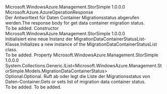 <Type Name="MigrationDataContainerStatusList" FullName="Microsoft.WindowsAzure.Management.StorSimple.Models.MigrationDataContainerStatusList">
  <TypeSignature Language="C#" Value="public class MigrationDataContainerStatusList : Microsoft.Azure.AzureOperationResponse" />
  <TypeSignature Language="ILAsm" Value=".class public auto ansi beforefieldinit MigrationDataContainerStatusList extends Microsoft.Azure.AzureOperationResponse" />
  <TypeSignature Language="DocId" Value="T:Microsoft.WindowsAzure.Management.StorSimple.Models.MigrationDataContainerStatusList" />
  <TypeSignature Language="VB.NET" Value="Public Class MigrationDataContainerStatusList&#xA;Inherits AzureOperationResponse" />
  <TypeSignature Language="F#" Value="type MigrationDataContainerStatusList = class&#xA;    inherit AzureOperationResponse" />
  <AssemblyInfo>
    <AssemblyName>Microsoft.WindowsAzure.Management.StorSimple</AssemblyName>
    <AssemblyVersion>1.0.0.0</AssemblyVersion>
  </AssemblyInfo>
  <Base>
    <BaseTypeName>Microsoft.Azure.AzureOperationResponse</BaseTypeName>
  </Base>
  <Interfaces />
  <Docs>
    <summary>
            <span data-ttu-id="0684f-101">Der Antworttext für Daten Container Migrationsstatus abgerufen werden.</span><span class="sxs-lookup"><span data-stu-id="0684f-101">The response body for get data container migration status.</span></span>
            </summary>
    <remarks>To be added.</remarks>
  </Docs>
  <Members>
    <Member MemberName=".ctor">
      <MemberSignature Language="C#" Value="public MigrationDataContainerStatusList ();" />
      <MemberSignature Language="ILAsm" Value=".method public hidebysig specialname rtspecialname instance void .ctor() cil managed" />
      <MemberSignature Language="DocId" Value="M:Microsoft.WindowsAzure.Management.StorSimple.Models.MigrationDataContainerStatusList.#ctor" />
      <MemberSignature Language="VB.NET" Value="Public Sub New ()" />
      <MemberType>Constructor</MemberType>
      <AssemblyInfo>
        <AssemblyName>Microsoft.WindowsAzure.Management.StorSimple</AssemblyName>
        <AssemblyVersion>1.0.0.0</AssemblyVersion>
      </AssemblyInfo>
      <Parameters />
      <Docs>
        <summary>
            <span data-ttu-id="0684f-102">Initialisiert eine neue Instanz der MigrationDataContainerStatusList-Klasse.</span><span class="sxs-lookup"><span data-stu-id="0684f-102">Initializes a new instance of the MigrationDataContainerStatusList class.</span></span>
            </summary>
        <remarks>To be added.</remarks>
      </Docs>
    </Member>
    <Member MemberName="MigrationDataContainerStatuses">
      <MemberSignature Language="C#" Value="public System.Collections.Generic.IList&lt;Microsoft.WindowsAzure.Management.StorSimple.Models.MigrationDataContainerStatus&gt; MigrationDataContainerStatuses { get; set; }" />
      <MemberSignature Language="ILAsm" Value=".property instance class System.Collections.Generic.IList`1&lt;class Microsoft.WindowsAzure.Management.StorSimple.Models.MigrationDataContainerStatus&gt; MigrationDataContainerStatuses" />
      <MemberSignature Language="DocId" Value="P:Microsoft.WindowsAzure.Management.StorSimple.Models.MigrationDataContainerStatusList.MigrationDataContainerStatuses" />
      <MemberSignature Language="VB.NET" Value="Public Property MigrationDataContainerStatuses As IList(Of MigrationDataContainerStatus)" />
      <MemberSignature Language="F#" Value="member this.MigrationDataContainerStatuses : System.Collections.Generic.IList&lt;Microsoft.WindowsAzure.Management.StorSimple.Models.MigrationDataContainerStatus&gt; with get, set" Usage="Microsoft.WindowsAzure.Management.StorSimple.Models.MigrationDataContainerStatusList.MigrationDataContainerStatuses" />
      <MemberType>Property</MemberType>
      <AssemblyInfo>
        <AssemblyName>Microsoft.WindowsAzure.Management.StorSimple</AssemblyName>
        <AssemblyVersion>1.0.0.0</AssemblyVersion>
      </AssemblyInfo>
      <ReturnValue>
        <ReturnType>System.Collections.Generic.IList&lt;Microsoft.WindowsAzure.Management.StorSimple.Models.MigrationDataContainerStatus&gt;</ReturnType>
      </ReturnValue>
      <Docs>
        <summary>
            <span data-ttu-id="0684f-103">Optional.</span><span class="sxs-lookup"><span data-stu-id="0684f-103">Optional.</span></span> <span data-ttu-id="0684f-104">Ruft ab oder legt die Liste der Migrationsstatus von Daten-Container.</span><span class="sxs-lookup"><span data-stu-id="0684f-104">Gets or sets list of migration data container status.</span></span>
            </summary>
        <value>To be added.</value>
        <remarks>To be added.</remarks>
      </Docs>
    </Member>
  </Members>
</Type>